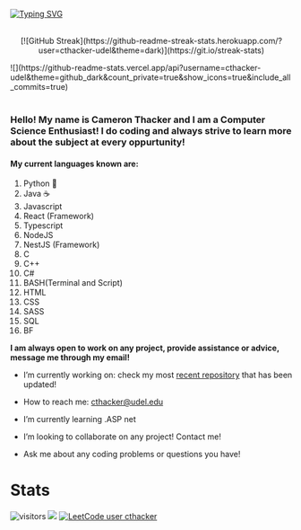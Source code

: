 [![Typing SVG](https://readme-typing-svg.demolab.com?font=Quicksand&duration=1500&pause=100&color=14CABC&center=true&multiline=true&width=1000&height=120&lines=Cameron+Thacker;University+of+Delaware+-+BS+Computer+Science;Full-Stack+Developer;Beginner+Data+Scientist)](https://git.io/typing-svg)
<br></br>
<p align="center">
[![GitHub Streak](https://github-readme-streak-stats.herokuapp.com/?user=cthacker-udel&theme=dark)](https://git.io/streak-stats)
</p>
![](https://github-readme-stats.vercel.app/api?username=cthacker-udel&theme=github_dark&count_private=true&show_icons=true&include_all_commits=true)
<br></br>

### Hello! My name is Cameron Thacker and I am a Computer Science Enthusiast! I do coding and always strive to learn more about the subject at every oppurtunity!
 
#### My current languages known are:

1. Python 🐍
2. Java ☕
3. Javascript
4. React (Framework)
5. Typescript
6. NodeJS
7. NestJS (Framework)
8. C
9. C++
10. C#
11. BASH(Terminal and Script)
12. HTML
13. CSS
14. SASS
15. SQL
16. BF

**I am always open to work on any project, provide assistance or advice, message me through my email!**

- I’m currently working on: check my most [recent repository](https://github.com/cthacker-udel?tab=repositories) that has been updated!

- How to reach me: cthacker@udel.edu

- I’m currently learning .ASP net

- I’m looking to collaborate on any project! Contact me!

- Ask me about any coding problems or questions you have!

# Stats

![visitors](https://visitor-badge.glitch.me/badge?page_id=page.id&left_color=green&right_color=red)
![](https://www.codewars.com/users/cthacker-udel/badges/micro)
[![LeetCode user cthacker](https://img.shields.io/badge/dynamic/json?style=flat&labelColor=black&color=%23ffa116&label=Solved&query=solvedOverTotal&url=https%3A%2F%2Fleetcode-badge.vercel.app%2Fapi%2Fusers%2Fcthacker&logo=leetcode&logoColor=yellow)](https://leetcode.com/cthacker/)
